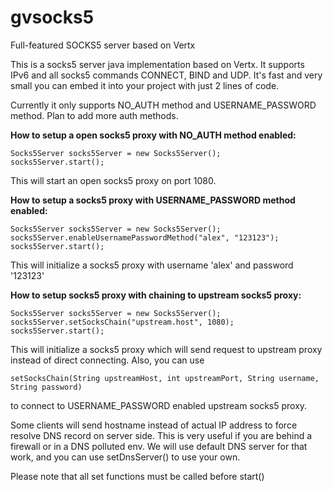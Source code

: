 # gvsocks5
Full-featured SOCKS5 server based on Vertx

This is a socks5 server java implementation based on Vertx. It supports IPv6 and all socks5 commands CONNECT, BIND and UDP. 
It's fast and very small you can embed it into your project with just 2 lines of code. 

Currently it only supports NO_AUTH method and USERNAME_PASSWORD method. Plan to add more auth methods.

**How to setup a open socks5 proxy with NO_AUTH method enabled:**
```
Socks5Server socks5Server = new Socks5Server();
socks5Server.start();
```
This will start an open socks5 proxy on port 1080.

**How to setup a socks5 proxy with USERNAME_PASSWORD method enabled:**
```
Socks5Server socks5Server = new Socks5Server();
socks5Server.enableUsernamePasswordMethod("alex", "123123");
socks5Server.start();
```
This will initialize a socks5 proxy with username 'alex' and password '123123'

**How to setup socks5 proxy with chaining to upstream socks5 proxy:**
```
Socks5Server socks5Server = new Socks5Server();
socks5Server.setSocksChain("upstream.host", 1080);
socks5Server.start();
```
This will initialize a socks5 proxy which will send request to upstream proxy instead of direct connecting. Also, you can use
```
setSocksChain(String upstreamHost, int upstreamPort, String username, String password)
```
to connect to USERNAME_PASSWORD enabled upstream socks5 proxy.

Some clients will send hostname instead of actual IP address to force resolve DNS record on server side. This is very useful if you are behind a firewall or in a DNS polluted env.
We will use default DNS server for that work, and you can use setDnsServer() to use your own.

Please note that all set functions must be called before start()
